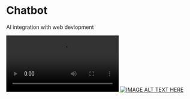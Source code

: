# Chatbot
AI integration with web devlopment

<video src="https://youtu.be/OUie0fyPDl4"></video>
[![IMAGE ALT TEXT HERE](https://img.youtube.com/vi/YOUTUBE_VIDEO_ID_HERE/0.jpg)](https://youtu.be/OUie0fyPDl4)
